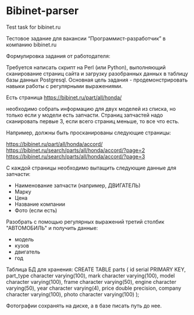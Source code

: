 # Bibinet-parser
Test task for bibinet.ru

Тестовое задание для вакансии “Программист-разработчик” в компанию bibinet.ru

Формулировка задания от работодателя:

Требуется написать скрипт на Perl (или Python), выполняющий сканирование страниц сайта и загрузку разобранных данных в таблицу базы данных Postgresql. 
Основная цель задания - продемонстрировать навыки работы с регулярными выражениями. 
 
Есть страница  https://bibinet.ru/part/all/honda/
 
необходимо собрать информацию для двух моделей из списка, но только если у модели есть запчасти. Страниц запчастей надо сканировать первые 3, если всего страниц меньше, то все что есть.
 
Например, должны быть просканированы следующие страницы:
 
https://bibinet.ru/part/all/honda/accord/
https://bibinet.ru/search/parts/all/honda/accord/?page=2
https://bibinet.ru/search/parts/all/honda/accord/?page=3
 
С каждой страницы необходимо вытащить следующие данные для запчасти:
 - Наименование запчасти (например, ДВИГАТЕЛЬ)
 - Марку
 - Цена
 - Название компании
 - Фото (если есть)
 
Разобрать с помощью регулярных выражений третий столбик "АВТОМОБИЛЬ" и получить данные:
- модель
- кузов
- двигатель
- год
 
Таблица БД для хранения:
CREATE TABLE parts (
  id serial PRIMARY KEY,
  part_type character varying(100),
  mark character varying(100),
  model character varying(100),
  frame character varying(50),
  engine character varying(50),
  year character varying(4),
  price double precision,
  company character varying(100),
  photo  character varying(100)
);
 
Фотографии сохранять на диске, а в базе писать путь до нее.
